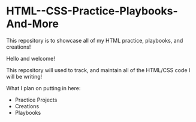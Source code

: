# HTML--CSS-Practice-Playbooks-And-More
This repository is to showcase all of my HTML practice, playbooks, and creations!

Hello and welcome!

This repository will used to track, and maintain all of the HTML/CSS code I will be writing!

What I plan on putting in here:

- Practice Projects  
- Creations  
- Playbooks  
